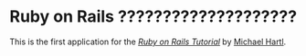 # Ruby on Rails ????????????????????

This is the first application for the
[*Ruby on Rails Tutorial*](http://railstutorial.jp/)
by [Michael Hartl](http://michaelhartl.com/).